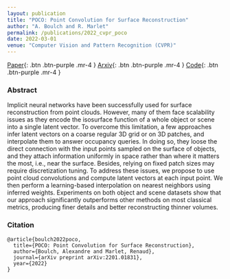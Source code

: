 ```yaml
---
layout: publication
title: "POCO: Point Convolution for Surface Reconstruction"
author: "A. Boulch and R. Marlet"
permalink: /publications/2022_cvpr_poco
date: 2022-03-01
venue: "Computer Vision and Pattern Recognition (CVPR)"
---
```


[Paper](https://openaccess.thecvf.com/content/CVPR2022/html/Boulch_POCO_Point_Convolution_for_Surface_Reconstruction_CVPR_2022_paper.html){: .btn .btn-purple .mr-4 }
[Arxiv](https://arxiv.org/abs/2201.01831){: .btn .btn-purple .mr-4 }
[Code](https://github.com/valeoai/POCO){: .btn .btn-purple .mr-4 }


### Abstract

Implicit neural networks have been successfully used for surface reconstruction from point clouds. However, many of them face scalability issues as they encode the isosurface function of a whole object or scene into a single latent vector. To overcome this limitation, a few approaches infer latent vectors on a coarse regular 3D grid or on 3D patches, and interpolate them to answer occupancy queries. In doing so, they loose the direct connection with the input points sampled on the surface of objects, and they attach information uniformly in space rather than where it matters the most, i.e., near the surface. Besides, relying on fixed patch sizes may require discretization tuning. To address these issues, we propose to use point cloud convolutions and compute latent vectors at each input point. We then perform a learning-based interpolation on nearest neighbors using inferred weights. Experiments on both object and scene datasets show that our approach significantly outperforms other methods on most classical metrics, producing finer details and better reconstructing thinner volumes.


### Citation


```
@article{boulch2022poco,
  title={POCO: Point Convolution for Surface Reconstruction},
  author={Boulch, Alexandre and Marlet, Renaud},
  journal={arXiv preprint arXiv:2201.01831},
  year={2022}
}
```
